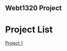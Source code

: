 ## Webt1320 Project

<h1>Project List</h1>

<a href="Test1/Index.html" target="_blank">Project 1</a>





